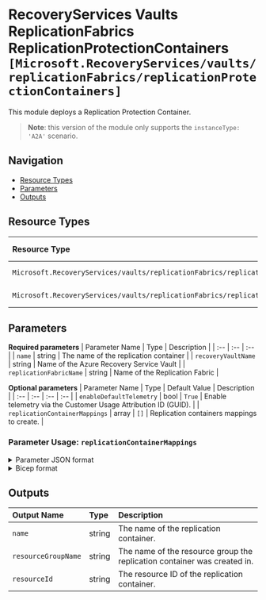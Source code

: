 # RecoveryServices Vaults ReplicationFabrics ReplicationProtectionContainers `[Microsoft.RecoveryServices/vaults/replicationFabrics/replicationProtectionContainers]`

This module deploys a Replication Protection Container.

> **Note**: this version of the module only supports the `instanceType: 'A2A'` scenario.

## Navigation

- [Resource Types](#Resource-Types)
- [Parameters](#Parameters)
- [Outputs](#Outputs)

## Resource Types

| Resource Type | API Version |
| :-- | :-- |
| `Microsoft.RecoveryServices/vaults/replicationFabrics/replicationProtectionContainers` | [2021-12-01](https://docs.microsoft.com/en-us/azure/templates/Microsoft.RecoveryServices/2021-12-01/vaults/replicationFabrics/replicationProtectionContainers) |
| `Microsoft.RecoveryServices/vaults/replicationFabrics/replicationProtectionContainers/replicationProtectionContainerMappings` | [2021-12-01](https://docs.microsoft.com/en-us/azure/templates/Microsoft.RecoveryServices/2021-12-01/vaults/replicationFabrics/replicationProtectionContainers/replicationProtectionContainerMappings) |

## Parameters

**Required parameters**
| Parameter Name | Type | Description |
| :-- | :-- | :-- |
| `name` | string | The name of the replication container |
| `recoveryVaultName` | string | Name of the Azure Recovery Service Vault |
| `replicationFabricName` | string | Name of the Replication Fabric |

**Optional parameters**
| Parameter Name | Type | Default Value | Description |
| :-- | :-- | :-- | :-- |
| `enableDefaultTelemetry` | bool | `True` | Enable telemetry via the Customer Usage Attribution ID (GUID). |
| `replicationContainerMappings` | array | `[]` | Replication containers mappings to create. |


### Parameter Usage: `replicationContainerMappings`

<details>

<summary>Parameter JSON format</summary>

```json
"replicationContainerMappings": {
    "value": [
        {
            "targetProtectionContainerId": "/Subscriptions/<<subscriptionId>>/resourceGroups/validation-rg/providers/Microsoft.RecoveryServices/vaults/<<namePrefix>>-az-rsv-dr-001/replicationFabrics/NorthEurope/replicationProtectionContainers/ne-container1",
            "policyId": "/Subscriptions/<<subscriptionId>>/resourceGroups/validation-rg/providers/Microsoft.RecoveryServices/vaults/<<namePrefix>>-az-rsv-dr-001/replicationPolicies/Default_values"
        },
        {
            "name": null, //Optional
            "policyName": "Default_values",
            "targetContainerFabricName": "WestEurope",
            "targetContainerName": "we-container"
        }
    ]
}
```

</details>

<details>

<summary>Bicep format</summary>

```bicep
replicationContainerMappings: [
    {
        targetProtectionContainerId: '/Subscriptions/<<subscriptionId>>/resourceGroups/validation-rg/providers/Microsoft.RecoveryServices/vaults/<<namePrefix>>-az-rsv-dr-001/replicationFabrics/NorthEurope/replicationProtectionContainers/ne-container1'
        policyId: '/Subscriptions/<<subscriptionId>>/resourceGroups/validation-rg/providers/Microsoft.RecoveryServices/vaults/<<namePrefix>>-az-rsv-dr-001/replicationPolicies/Default_values'
    }
    {
        name: null //Optional
        policyName: 'Default_values'
        targetContainerFabricName: 'WestEurope'
        targetContainerName: 'we-container'
    }
]
```

</details>
<p>

## Outputs

| Output Name | Type | Description |
| :-- | :-- | :-- |
| `name` | string | The name of the replication container. |
| `resourceGroupName` | string | The name of the resource group the replication container was created in. |
| `resourceId` | string | The resource ID of the replication container. |


